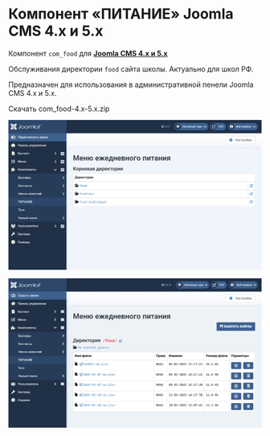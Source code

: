 # Компонент «ПИТАНИЕ» Joomla CMS 4.x и 5.x

Компонент `com_food` для <ins>**Joomla CMS 4.x и 5.x**</ins>

Обслуживания директории `food` сайта школы. Актуально для школ РФ.

Предназначен для использования в административной пенели Joomla CMS 4.x и 5.x.

Скачать com_food-4.x-5.x.zip

![Компонент «ПИТАНИЕ» Joomla CMS 4.x и 5.x](src/screen/com_food-4.x-5.x-0001.png "Компонент «ПИТАНИЕ» Joomla CMS 4.x и 5.x")

![Компонент «ПИТАНИЕ» Joomla CMS 4.x и 5.x](src/screen/com_food-4.x-5.x-0002.png "Компонент «ПИТАНИЕ» Joomla CMS 4.x и 5.x")
